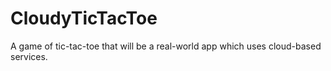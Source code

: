 # CloudyTicTacToe
A game of tic-tac-toe that will be a real-world app which uses cloud-based services.
